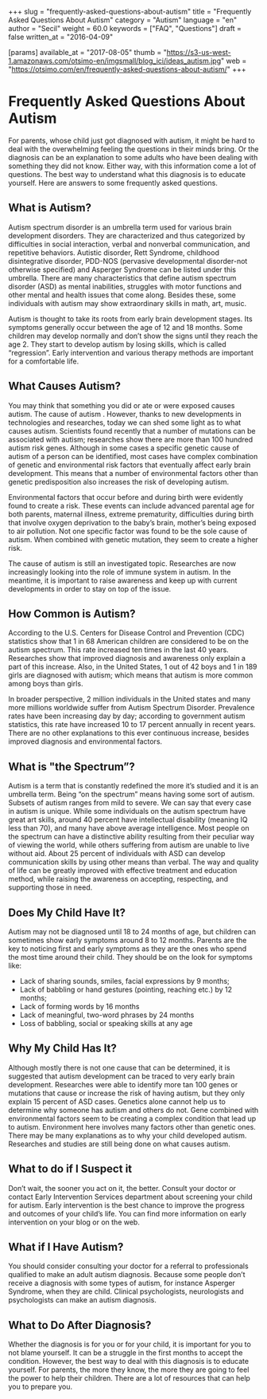+++
slug = "frequently-asked-questions-about-autism"
title = "Frequently Asked Questions About Autism"
category = "Autism"
language = "en"
author = "Secil"
weight = 60.0
keywords = ["FAQ", "Questions"]
draft = false
written_at = "2016-04-09"

[params]
available_at = "2017-08-05"
thumb = "https://s3-us-west-1.amazonaws.com/otsimo-en/imgsmall/blog_ici/ideas_autism.jpg"
web = "https://otsimo.com/en/frequently-asked-questions-about-autism/"
+++



# Frequently Asked Questions About Autism

For parents, whose child just got diagnosed with autism, it might be hard to deal with the overwhelming feeling the questions in their minds bring. Or the diagnosis can be an explanation to some adults who have been dealing with something they did not know. Either way, with this information come a lot of questions. The best way to understand what this diagnosis is to educate yourself. Here are answers to some frequently asked questions.


## What is Autism?

Autism spectrum disorder is an umbrella term used for various brain development disorders. They are characterized and thus categorized by difficulties in social interaction, verbal and nonverbal communication, and repetitive behaviors. Autistic disorder, Rett Syndrome, childhood disintegrative disorder, PDD-NOS (pervasive developmental disorder-not otherwise specified) and Asperger Syndrome can be listed under this umbrella. There are many characteristics that define autism spectrum disorder (ASD) as mental inabilities, struggles with motor functions and other mental and health issues that come along. Besides these, some individuals with autism may show extraordinary skills in math, art, music.

Autism is thought to take its roots from early brain development stages. Its symptoms generally occur between the age of 12 and 18 months. Some children may develop normally and don’t show the signs until they reach the age 2. They start to develop autism by losing skills, which is called “regression”. Early intervention and various therapy methods are important for a comfortable life.

## What Causes Autism?

You may think that something you did or ate or were exposed causes autism. The cause of autism . However, thanks to new developments in technologies and researches, today we can shed some light as to what causes autism. Scientists found recently that a number of mutations can be associated with autism; researches show there are more than 100 hundred autism risk genes. Although in some cases a specific genetic cause of autism of a person can be identified, most cases have complex combination of genetic and environmental risk factors that eventually affect early brain development. This means that a number of environmental factors other than genetic predisposition also increases the risk of developing autism.

Environmental factors that occur before and during birth were evidently found to create a risk. These events can include advanced parental age for both parents, maternal illness, extreme prematurity, difficulties during birth that involve oxygen deprivation to the baby’s brain, mother’s being exposed to air pollution. Not one specific factor was found to be the sole cause of autism. When combined with genetic mutation, they seem to create a higher risk.

The cause of autism is still an investigated topic. Researches are now increasingly looking into the role of immune system in autism. In the meantime, it is important to raise awareness and keep up with current developments in order to stay on top of the issue.

## How Common is Autism?

According to the U.S. Centers for Disease Control and Prevention (CDC) statistics show that 1 in 68 American children are considered to be on the autism spectrum. This rate increased ten times in the last 40 years. Researches show that improved diagnosis and awareness only explain a part of this increase. Also, in the United States, 1 out of 42 boys and 1 in 189 girls are diagnosed with autism; which means that autism is more common among boys than girls.

In broader perspective, 2 million individuals in the United states and many more millions worldwide suffer from Autism Spectrum Disorder. Prevalence rates have been increasing day by day; according to government autism statistics, this rate have increased 10 to 17 percent annually in recent years. There are no other explanations to this ever continuous increase, besides improved diagnosis and environmental factors.

## What is "the Spectrum”?

Autism is a term that is constantly redefined the more it’s studied and it is an umbrella term. Being “on the spectrum” means having some sort of autism. Subsets of autism ranges from mild to severe. We can say that every case in autism is unique. While some individuals on the autism spectrum have great art skills, around 40 percent have intellectual disability (meaning IQ less than 70), and many have above average intelligence. Most people on the spectrum can have a distinctive ability resulting from their peculiar way of viewing the world, while others suffering from autism are unable to live without aid. About 25 percent of individuals with ASD can develop communication skills by using other means than verbal. The way and quality of life can be greatly improved with effective treatment and education method, while raising the awareness on accepting, respecting, and supporting those in need.

## Does My Child Have It?

Autism may not be diagnosed until 18 to 24 months of age, but children can sometimes show early symptoms around 8 to 12 months. Parents are the key to noticing first and early symptoms as they are the ones who spend the most time around their child. They should be on the look for symptoms like:

  * Lack of sharing sounds, smiles, facial expressions by 9 months;
  * Lack of babbling or hand gestures (pointing, reaching etc.) by 12 months;
  * Lack of forming words by 16 months
  * Lack of meaningful, two-word phrases by 24 months
  * Loss of babbling, social or speaking skills at any age

## Why My Child Has It?

Although mostly there is not one cause that can be determined, it is suggested that autism development can be traced to very early brain development. Researches were able to identify more tan 100 genes or mutations that cause or increase the risk of having autism, but they only explain 15 percent of ASD cases. Genetics alone cannot help us to determine why someone has autism and others do not. Gene combined with environmental factors seem to be creating a complex condition that lead up to autism. Environment here involves many factors other than genetic ones. There may be many explanations as to why your child developed autism. Researches and studies are still being done on what causes autism.

## What to do if I Suspect it

Don’t wait, the sooner you act on it, the better. Consult your doctor or contact Early Intervention Services department about screening your child for autism. Early intervention is the best chance to improve the progress and outcomes of your child’s life. You can find more information on early intervention on your blog or on the web.

## What if I Have Autism?

You should consider consulting your doctor for a referral to professionals qualified to make an adult autism diagnosis. Because some people don’t receive a diagnosis with some types of autism, for instance Asperger Syndrome, when they are child. Clinical psychologists, neurologists and psychologists can make an autism diagnosis.

## What to Do After Diagnosis?

Whether the diagnosis is for you or for your child, it is important for you to not blame yourself. It can be a struggle in the first months to accept the condition. However, the best way to deal with this diagnosis is to educate yourself. For parents, the more they know, the more they are going to feel the power to help their children. There are a lot of resources that can help you to prepare you.
